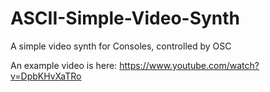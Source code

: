 # ASCII-Simple-Video-Synth
A simple video synth for Consoles, controlled by OSC

An example video is here:
https://www.youtube.com/watch?v=DpbKHvXaTRo
